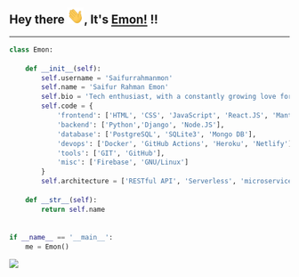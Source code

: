 ## Hey there <img src="https://raw.githubusercontent.com/parth-27/parth-27/master/Hi.gif" width="30px">, It's [Emon!](https://github.com/Saifurrahmanemon) !!


</h2>

<hr/>



```python
class Emon:

    def __init__(self):
        self.username = 'Saifurrahmanmon'
        self.name = 'Saifur Rahman Emon'
        self.bio = 'Tech enthusiast, with a constantly growing love for languages. Loves to work as a team and learn new tech' 
        self.code = {
            'frontend': ['HTML', 'CSS', 'JavaScript', 'React.JS', 'Mantine UI', 'Material UI' , 'Tailwind', 'TypeScript'],
            'backend': ['Python','Django', 'Node.JS'],
            'database': ['PostgreSQL', 'SQLite3', 'Mongo DB'],
            'devops': ['Docker', 'GitHub Actions', 'Heroku', 'Netlify'],
            'tools': ['GIT', 'GitHub'],
            'misc': ['Firebase', 'GNU/Linux']
        }
        self.architecture = ['RESTful API', 'Serverless', 'microservices']

    def __str__(self):
        return self.name


if __name__ == '__main__':
    me = Emon()
```
<img src="https://github-readme-stats.vercel.app/api?username=Saifurrahmanemon&show_icons=true" />
